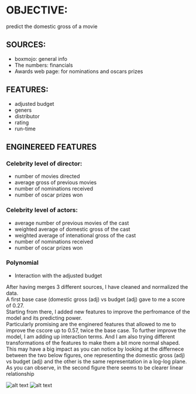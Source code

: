 
# OBJECTIVE:    
predict the domestic gross of a movie

## SOURCES:    
* boxmojo: general info   
* The numbers: financials
* Awards web page: for nominations and oscars prizes

## FEATURES:
* adjusted budget 
* geners
* distributor
* rating
* run-time

## ENGINEREED FEATURES   
### Celebrity level of director:
* number of movies directed
* average gross of previous movies
* number of nominations received
* number of oscar prizes won
    
### Celebrity level of actors:
* average number of previous movies of the cast
* weighted average of domestic gross of the cast
* weighted average of intenational gross of the cast
* number of nominations received
* number of oscar prizes won

### Polynomial
* Interaction with the adjusted budget

After having merges 3 different sources, I have cleaned and normalized the data.    
A first base case (domestic gross (adj) vs budget (adj) gave  to me a score of 0.27.    
Starting from there, I added new features to improve the perfromance of the model and its predicting power.   
Particularly promising are the enginered features that allowed to me to improve the cscore up to 0.57, twice the base case.
To further improve the model, I am adding up interaction terms. And I am also trying different transformations of the features to make them a bit more normal shaped. This may have a big impact as you can notice by looking at the differnece between the two below figures, one representing the domestic gross (adj) vs budget (adj)  and the other is the same representation in a log-log plane. As you can observe, in the second figure there seems to be clearer linear relationship

![alt text](https://github.com/MauroGentile/nyc18_ds14/blob/master/student_submissions/MVP/figures/normal1.png)
![alt text](https://github.com/MauroGentile/nyc18_ds14/blob/master/student_submissions/MVP/figures/log.png)


